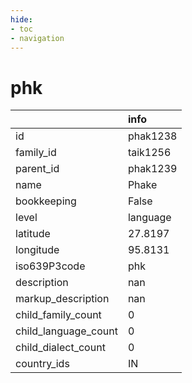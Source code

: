 ```yaml
---
hide:
- toc
- navigation
---
```

# phk
|                      | info     |
|:---------------------|:---------|
| id                   | phak1238 |
| family_id            | taik1256 |
| parent_id            | phak1239 |
| name                 | Phake    |
| bookkeeping          | False    |
| level                | language |
| latitude             | 27.8197  |
| longitude            | 95.8131  |
| iso639P3code         | phk      |
| description          | nan      |
| markup_description   | nan      |
| child_family_count   | 0        |
| child_language_count | 0        |
| child_dialect_count  | 0        |
| country_ids          | IN       |